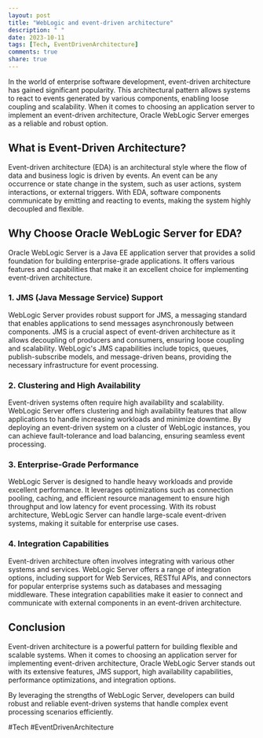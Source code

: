 ```yaml
---
layout: post
title: "WebLogic and event-driven architecture"
description: " "
date: 2023-10-11
tags: [Tech, EventDrivenArchitecture]
comments: true
share: true
---
```


In the world of enterprise software development, event-driven architecture has gained significant popularity. This architectural pattern allows systems to react to events generated by various components, enabling loose coupling and scalability. When it comes to choosing an application server to implement an event-driven architecture, Oracle WebLogic Server emerges as a reliable and robust option.

## What is Event-Driven Architecture?

Event-driven architecture (EDA) is an architectural style where the flow of data and business logic is driven by events. An event can be any occurrence or state change in the system, such as user actions, system interactions, or external triggers. With EDA, software components communicate by emitting and reacting to events, making the system highly decoupled and flexible.

## Why Choose Oracle WebLogic Server for EDA?

Oracle WebLogic Server is a Java EE application server that provides a solid foundation for building enterprise-grade applications. It offers various features and capabilities that make it an excellent choice for implementing event-driven architecture.

### 1. JMS (Java Message Service) Support

WebLogic Server provides robust support for JMS, a messaging standard that enables applications to send messages asynchronously between components. JMS is a crucial aspect of event-driven architecture as it allows decoupling of producers and consumers, ensuring loose coupling and scalability. WebLogic's JMS capabilities include topics, queues, publish-subscribe models, and message-driven beans, providing the necessary infrastructure for event processing.

### 2. Clustering and High Availability

Event-driven systems often require high availability and scalability. WebLogic Server offers clustering and high availability features that allow applications to handle increasing workloads and minimize downtime. By deploying an event-driven system on a cluster of WebLogic instances, you can achieve fault-tolerance and load balancing, ensuring seamless event processing.

### 3. Enterprise-Grade Performance

WebLogic Server is designed to handle heavy workloads and provide excellent performance. It leverages optimizations such as connection pooling, caching, and efficient resource management to ensure high throughput and low latency for event processing. With its robust architecture, WebLogic Server can handle large-scale event-driven systems, making it suitable for enterprise use cases.

### 4. Integration Capabilities

Event-driven architecture often involves integrating with various other systems and services. WebLogic Server offers a range of integration options, including support for Web Services, RESTful APIs, and connectors for popular enterprise systems such as databases and messaging middleware. These integration capabilities make it easier to connect and communicate with external components in an event-driven architecture.

## Conclusion

Event-driven architecture is a powerful pattern for building flexible and scalable systems. When it comes to choosing an application server for implementing event-driven architecture, Oracle WebLogic Server stands out with its extensive features, JMS support, high availability capabilities, performance optimizations, and integration options.

By leveraging the strengths of WebLogic Server, developers can build robust and reliable event-driven systems that handle complex event processing scenarios efficiently.

#Tech #EventDrivenArchitecture